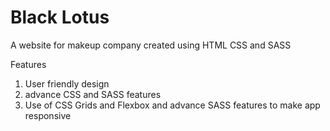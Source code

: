 # Black Lotus
A website for makeup company created using HTML CSS and SASS 

Features
1) User friendly design
2) advance CSS and SASS features
3) Use of CSS Grids and Flexbox and advance SASS features to make app responsive
